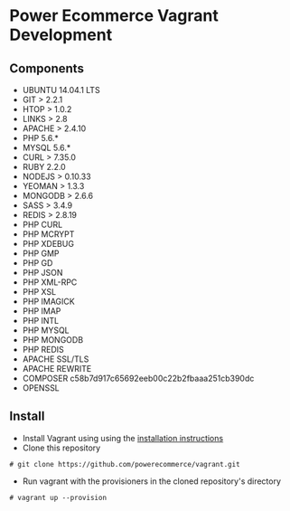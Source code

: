 # Power Ecommerce Vagrant Development

## Components
* UBUNTU 14.04.1 LTS
* GIT > 2.2.1
* HTOP > 1.0.2
* LINKS > 2.8
* APACHE > 2.4.10
* PHP 5.6.*
* MYSQL 5.6.*
* CURL > 7.35.0
* RUBY 2.2.0
* NODEJS > 0.10.33
* YEOMAN > 1.3.3
* MONGODB > 2.6.6
* SASS > 3.4.9
* REDIS > 2.8.19
* PHP CURL
* PHP MCRYPT
* PHP XDEBUG
* PHP GMP
* PHP GD
* PHP JSON
* PHP XML-RPC
* PHP XSL
* PHP IMAGICK
* PHP IMAP
* PHP INTL
* PHP MYSQL
* PHP MONGODB
* PHP REDIS
* APACHE SSL/TLS
* APACHE REWRITE
* COMPOSER c58b7d917c65692eeb00c22b2fbaaa251cb390dc
* OPENSSL

## Install
* Install Vagrant using using the [installation instructions](http://docs.vagrantup.com/v2/installation/index.html)
* Clone this repository
```
# git clone https://github.com/powerecommerce/vagrant.git
```
* Run vagrant with the provisioners in the cloned repository's directory
```
# vagrant up --provision
```